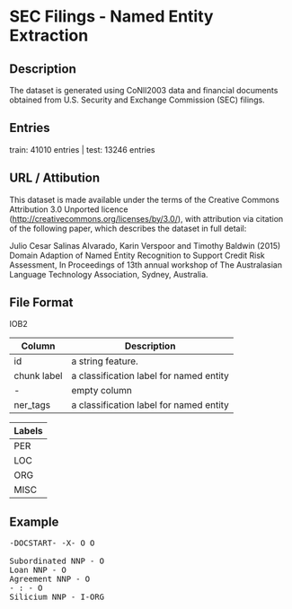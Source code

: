 # SEC Filings - Named Entity Extraction
## Description
The dataset is generated using CoNll2003 data and financial documents obtained
from U.S. Security and Exchange Commission (SEC) filings.

## Entries
train: 41010 entries  | test:  13246 entries

## URL / Attibution

This dataset is made available under the terms of the Creative Commons
Attribution 3.0 Unported licence
(http://creativecommons.org/licenses/by/3.0/), with attribution via citation
of the following paper, which describes the dataset in full detail:

Julio Cesar Salinas Alvarado, Karin Verspoor and Timothy Baldwin (2015) Domain
Adaption of Named Entity Recognition to Support Credit Risk Assessment, In
Proceedings of 13th annual workshop of The Australasian Language Technology
Association, Sydney, Australia.

## File Format
IOB2 

| Column | Description        |
| ----- | ------------------ |
|id | a string feature. |
| chunk label | a classification label for named entity |
| - | empty column|
|ner_tags| a classification label for named entity|


| Labels |
| ------ |
|PER
|LOC
|ORG
|MISC|

## Example
<pre>
-DOCSTART- -X- O O

Subordinated NNP - O
Loan NNP - O
Agreement NNP - O
- : - O
Silicium NNP - I-ORG
</pre>